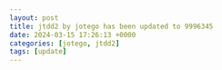 ```yaml
---
layout: post
title: jtdd2 by jotego has been updated to 9996345
date: 2024-03-15 17:26:13 +0000
categories: [jotego, jtdd2]
tags: [update]
---
```


